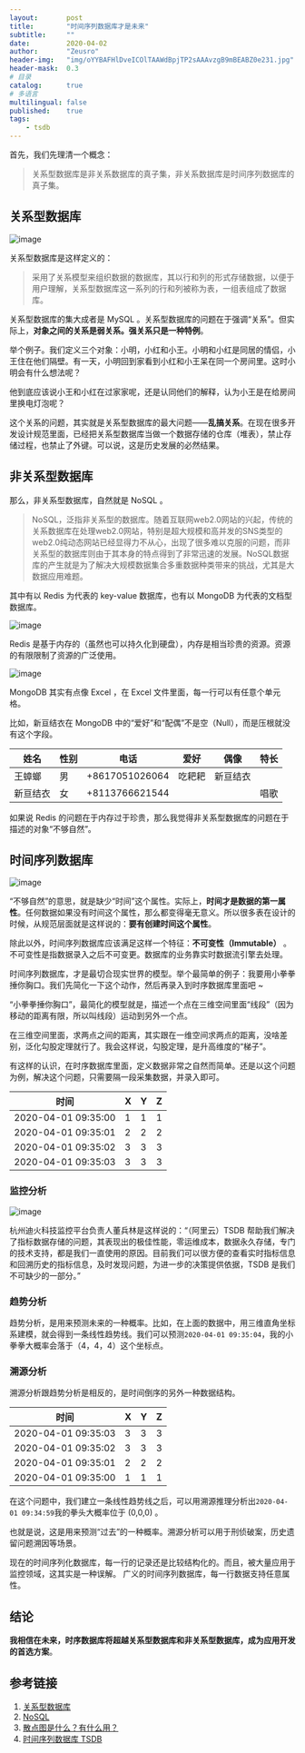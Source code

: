 ```yaml
---
layout:       post
title:        "时间序列数据库才是未来"
subtitle:     ""
date:         2020-04-02
author:       "Zeusro"
header-img:   "img/oYYBAFHlDveICOlTAAWdBpjTP2sAAAvzgB9mBEABZ0e231.jpg"
header-mask:  0.3
# 目录
catalog:      true
# 多语言
multilingual: false
published:    true
tags:
    - tsdb
---
```


首先，我们先理清一个概念：

> 关系型数据库是非关系数据库的真子集，非关系数据库是时间序列数据库的真子集。

## 关系型数据库

![image](/img/in-post/tsdb/mysql.png)

关系型数据库是这样定义的：
> 采用了关系模型来组织数据的数据库，其以行和列的形式存储数据，以便于用户理解，关系型数据库这一系列的行和列被称为表，一组表组成了数据库。

关系型数据库的集大成者是 MySQL 。关系型数据库的问题在于强调“关系”。但实际上，**对象之间的关系是弱关系。强关系只是一种特例**。

举个例子。我们定义三个对象：小明，小红和小王。小明和小红是同居的情侣，小王住在他们隔壁。有一天，小明回到家看到小红和小王呆在同一个房间里。这时小明会有什么想法呢？

他到底应该说小王和小红在过家家呢，还是认同他们的解释，认为小王是在给房间里换电灯泡呢？

这个关系的问题，其实就是关系型数据库的最大问题——**乱搞关系**。在现在很多开发设计规范里面，已经把关系型数据库当做一个数据存储的仓库（堆表），禁止存储过程，也禁止了外键。可以说，这是历史发展的必然结果。

## 非关系型数据库

那么，非关系型数据库，自然就是 NoSQL 。

> NoSQL，泛指非关系型的数据库。随着互联网web2.0网站的兴起，传统的关系数据库在处理web2.0网站，特别是超大规模和高并发的SNS类型的web2.0纯动态网站已经显得力不从心，出现了很多难以克服的问题，而非关系型的数据库则由于其本身的特点得到了非常迅速的发展。NoSQL数据库的产生就是为了解决大规模数据集合多重数据种类带来的挑战，尤其是大数据应用难题。

其中有以 Redis 为代表的 key-value 数据库，也有以 MongoDB 为代表的文档型数据库。

![image](/img/in-post/tsdb/redis.jpg)

Redis 是基于内存的（虽然也可以持久化到硬盘），内存是相当珍贵的资源。资源的有限限制了资源的广泛使用。

![image](/img/in-post/tsdb/Mongodb.png)

MongoDB 其实有点像 Excel ，在 Excel 文件里面，每一行可以有任意个单元格。

比如，新亘结衣在 MongoDB 中的“爱好”和“配偶”不是空（Null），而是压根就没有这个字段。

姓名 | 性别|电话|爱好|偶像|特长
---|---|---|---|---|---
王蟑螂 |男|+8617051026064|吃耙耙|新亘结衣
新亘结衣|女|+8113766621544|||唱歌

如果说 Redis 的问题在于内存过于珍贵，那么我觉得非关系型数据库的问题在于描述的对象“不够自然”。

## 时间序列数据库

![image](/img/in-post/tsdb/tsdb.jpg)

“不够自然”的意思，就是缺少“时间”这个属性。实际上，**时间才是数据的第一属性**。任何数据如果没有时间这个属性，那么都变得毫无意义。所以很多表在设计的时候，从规范层面就是这样说的：**要有创建时间这个属性**。

除此以外，时间序列数据库应该满足这样一个特征：**不可变性（Immutable）** 。不可变性是指数据录入之后不可变更。数据库的业务靠实时数据流引擎去处理。

时间序列数据库，才是最切合现实世界的模型。举个最简单的例子：我要用小拳拳捶你胸口。我们先简化一下这个动作，然后再录入到时序数据库里面吧 ~

“小拳拳捶你胸口”，最简化的模型就是，描述一个点在三维空间里面“线段”（因为移动的距离有限，所以叫线段）运动到另外一个点。

在三维空间里面，求两点之间的距离，其实跟在一维空间求两点的距离，没啥差别，泛化勾股定理就行了。我会这样说，勾股定理，是升高维度的“梯子”。

有这样的认识，在时序数据库里面，定义数据非常之自然而简单。还是以这个问题为例，解决这个问题，只需要隔一段采集数据，并录入即可。

时间 | X |Y|Z
---|---|---|---
2020-04-01 09:35:00|1|1|1
2020-04-01 09:35:01|2|2|2
2020-04-01 09:35:02|3|3|3
2020-04-01 09:35:03|3|3|3

### 监控分析

![image](/img/in-post/tsdb/monitor.jpg)

杭州迪火科技监控平台负责人董兵林是这样说的：“（阿里云）TSDB 帮助我们解决了指标数据存储的问题，其表现出的极佳性能，零运维成本，数据永久存储，专门的技术支持，都是我们一直使用的原因。目前我们可以很方便的查看实时指标信息和回溯历史的指标信息，及时发现问题，为进一步的决策提供依据，TSDB 是我们不可缺少的一部分。”

### 趋势分析

趋势分析，是用来预测未来的一种概率。比如，在上面的数据中，用三维直角坐标系建模，就会得到一条线性趋势线。我们可以预测`2020-04-01 09:35:04`，我的小拳拳大概率会落于（4，4，4）这个坐标点。

### 溯源分析

溯源分析跟趋势分析是相反的，是时间倒序的另外一种数据结构。

时间|X|Y|Z
---|---|---|---
2020-04-01 09:35:03|3|3|3
2020-04-01 09:35:02|3|3|3
2020-04-01 09:35:01|2|2|2
2020-04-01 09:35:00|1|1|1

在这个问题中，我们建立一条线性趋势线之后，可以用溯源推理分析出`2020-04-01 09:34:59`我的拳头大概率位于 (0,0,0) 。

也就是说，这是用来预测“过去”的一种概率。溯源分析可以用于刑侦破案，历史遗留问题溯因等场景。

现在的时间序列化数据库，每一行的记录还是比较结构化的。而且，被大量应用于监控领域，这其实是一种误解。
广义的时间序列数据库，每一行数据支持任意属性。

## 结论

**我相信在未来，时序数据库将超越关系型数据库和非关系型数据库，成为应用开发的首选方案**。

## 参考链接

1. [关系型数据库](https://baike.baidu.com/item/%E5%85%B3%E7%B3%BB%E5%9E%8B%E6%95%B0%E6%8D%AE%E5%BA%93/8999831)
3. [NoSQL](https://baike.baidu.com/item/NoSQL)
4. [散点图是什么？有什么用？](https://zhuanlan.zhihu.com/p/22986989)
5. [时间序列数据库 TSDB](https://www.aliyun.com/product/hitsdb?spm=5176.12825654.eofdhaal5.58.e9392c4aHy5yJU)